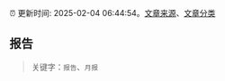 :alarm_clock: 更新时间: 2025-02-04 06:44:54。[文章来源](/README.md)、[文章分类](/TAGS.md)

## 报告


> 关键字：`报告`、`月报`



